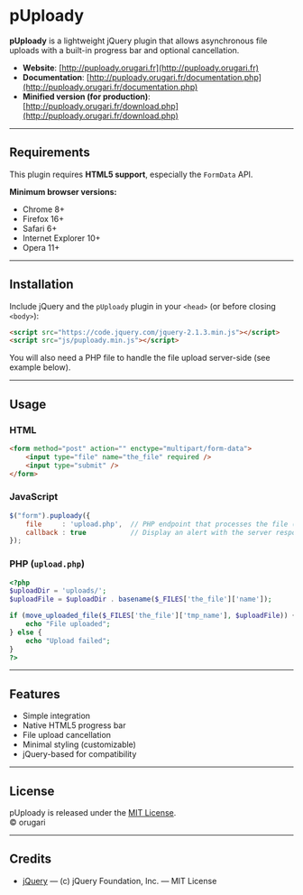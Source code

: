 # pUploady

**pUploady** is a lightweight jQuery plugin that allows asynchronous file uploads with a built-in progress bar and optional cancellation.

- **Website**: [http://puploady.orugari.fr](http://puploady.orugari.fr)
- **Documentation**: [http://puploady.orugari.fr/documentation.php](http://puploady.orugari.fr/documentation.php)
- **Minified version (for production)**: [http://puploady.orugari.fr/download.php](http://puploady.orugari.fr/download.php)

---

## Requirements

This plugin requires **HTML5 support**, especially the `FormData` API.

**Minimum browser versions:**
- Chrome 8+
- Firefox 16+
- Safari 6+
- Internet Explorer 10+
- Opera 11+

---

## Installation

Include jQuery and the `pUploady` plugin in your `<head>` (or before closing `<body>`):

```html
<script src="https://code.jquery.com/jquery-2.1.3.min.js"></script>
<script src="js/puploady.min.js"></script>
```

You will also need a PHP file to handle the file upload server-side (see example below).

---

## Usage

### HTML

```html
<form method="post" action="" enctype="multipart/form-data">
    <input type="file" name="the_file" required />
    <input type="submit" />
</form>
```

### JavaScript

```js
$("form").puploady({
    file     : 'upload.php',  // PHP endpoint that processes the file (default: 'upload.php')
    callback : true           // Display an alert with the server response (default: true)
});
```

### PHP (`upload.php`)

```php
<?php
$uploadDir = 'uploads/';
$uploadFile = $uploadDir . basename($_FILES['the_file']['name']);

if (move_uploaded_file($_FILES['the_file']['tmp_name'], $uploadFile)) {
    echo "File uploaded";
} else {
    echo "Upload failed";
}
?>
```

---

## Features

- Simple integration
- Native HTML5 progress bar
- File upload cancellation
- Minimal styling (customizable)
- jQuery-based for compatibility

---

## License

pUploady is released under the [MIT License](https://opensource.org/licenses/MIT).  
© orugari

---

## Credits

- [jQuery](https://jquery.com) — (c) jQuery Foundation, Inc. — MIT License
